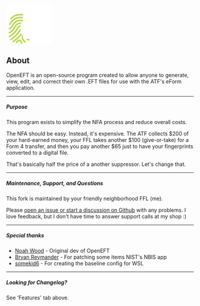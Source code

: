 ![OpenEFT Logo](/static/openeftsm.png "OpenEFT Logo")

## About

OpenEFT is an open-source program created to allow anyone to generate, view, edit, and correct their own .EFT files for use with the ATF's eForm application.

----

##### Purpose

This program exists to simplify the NFA process and reduce overall costs.

The NFA should be easy. Instead, it's expensive. The ATF collects $200 of your hard-earned money, your FFL takes another $100 (give-or-take) for a Form 4 transfer, and then you pay another $65 just to have your fingerprints converted to a digital file.

That's basically half the price of a another suppressor. Let's change that.

----

##### Maintenance, Support, and Questions

This fork is maintained by your friendly neighborhood FFL (me).

Please [open an issue or start a discussion on Github](https://github.com/robbbbbbbbb/OpenEFT/) with any problems. I love feedback, but I don't have time to answer support calls at my shop :)

----

##### Special thanks
- [Noah Wood](https://github.com/NoahGWood/) - Original dev of OpenEFT
- [Bryan Reymander](https://github.com/breymander) - For patching some items NIST's NBIS app
- [somekid6](https://github.com/somekid6) - For creating the baseline config for WSL

----

##### Looking for Changelog?
See 'Features' tab above.